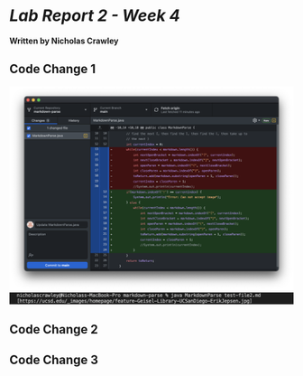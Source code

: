 # *Lab Report 2 - Week 4*
**Written by Nicholas Crawley**

## Code Change 1
![Image](lab-3-part-1-1.png)
![Image](lab-3-part-1-2.png)
## Code Change 2
## Code Change 3
